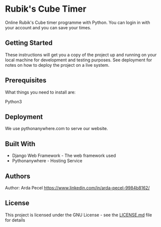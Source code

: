 # Rubik's Cube Timer

Online Rubik's Cube timer programme with Python. You can login in with your account and you can save your times.

## Getting Started

These instructions will get you a copy of the project up and running on your local machine for development and testing purposes. See deployment for notes on how to deploy the project on a live system.

## Prerequisites
What things you need to install are:

Python3


## Deployment

We use pythonanywhere.com to serve our website.

## Built With

* Django Web Framework - The web framework used
* Pythonanywhere - Hosting Service


## Authors

Author: Arda Pecel
https://www.linkedin.com/in/arda-pecel-9984b8162/

## License

This project is licensed under the GNU License - see the [LICENSE.md](LICENSE.md) file for details
